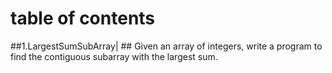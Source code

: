 # table of contents
##1.LargestSumSubArray| ## Given an array of integers, write a program to find the contiguous subarray with the largest sum.
